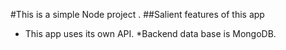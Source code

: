 #This is a simple Node project .
##Salient features of this app
* This app uses its own API.
*Backend data base is MongoDB.

